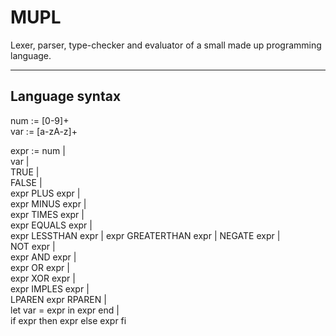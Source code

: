# MUPL

Lexer, parser, type-checker and evaluator of a small made up programming language.

---

## Language syntax

num := [0-9]+  
var := [a-zA-z]+  

expr := num |  
        var |  
        TRUE |  
        FALSE |  
        expr PLUS expr |    
        expr MINUS expr |    
        expr TIMES expr |   
        expr EQUALS expr |   
        expr LESSTHAN expr |
        expr GREATERTHAN expr |
        NEGATE expr |  
        NOT expr |  
        expr AND expr |  
        expr OR expr |  
        expr XOR expr |  
        expr IMPLES expr |  
        LPAREN expr RPAREN |  
        let var = expr in expr end |  
        if expr then expr else expr fi 

